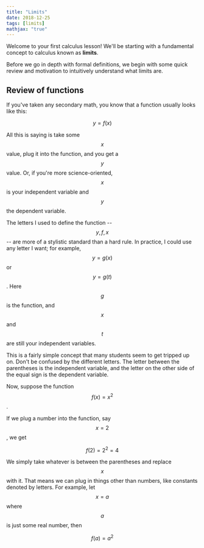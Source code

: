```yaml
---
title: "Limits"
date: 2018-12-25
tags: [limits]
mathjax: "true"
---
```


Welcome to your first calculus lesson! We'll be starting with a fundamental concept to calculus known as **limits**.

Before we go in depth with formal definitions, we begin with some quick review and motivation to intuitively understand what limits are.

## Review of functions

If you've taken any secondary math, you know that a function usually looks like this:

$$
y = f(x)
$$

All this is saying is take some $$x$$ value, plug it into the function, and you get a $$y$$ value. Or, if you're more science-oriented, $$x$$ is your independent variable and $$y$$ the dependent variable.

The letters I used to define the function -- $$y,\,f,\,x$$ -- are more of a stylistic standard than a hard rule. In practice, I could use any letter I want; for example, $$y = g(x)$$ or $$y = g(t)$$. Here $$g$$ is the function, and $$x$$ and $$t$$ are still your independent variables.

This is a fairly simple concept that many students seem to get tripped up on. Don't be confused by the different letters. The letter between the parentheses is the independent variable, and the letter on the other side of the equal sign is the dependent variable.

Now, suppose the function $$f(x) = x^2$$.

If we plug a number into the function, say $$x = 2$$, we get

$$f(2) = 2^2 = 4$$

We simply take whatever is between the parentheses and replace $$x$$ with it. That means we can plug in things other than numbers, like constants denoted by letters. For example, let $$x = a$$ where $$a$$ is just some real number, then

$$f(a) = a^2$$
